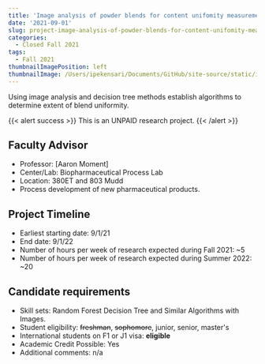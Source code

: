 ```yaml
---
title: 'Image analysis of powder blends for content unifomity measurements'
date: '2021-09-01'
slug: project-image-analysis-of-powder-blends-for-content-unifomity-measurements
categories:
  - Closed Fall 2021
tags:
  - Fall 2021
thumbnailImagePosition: left
thumbnailImage: /Users/ipekensari/Documents/GitHub/site-source/static/img/construction.png
---
```

Using image analysis and decision tree methods establish algorithms to determine extent of blend uniformity.  

<!--more-->

{{< alert success >}}
This is an UNPAID research project.
{{< /alert >}}

## Faculty Advisor
+ Professor: [Aaron Moment]
+ Center/Lab: Biopharmaceutical Process Lab
+ Location: 380ET and 803 Mudd
+ Process development of new pharmaceutical products.

## Project Timeline
+ Earliest starting date: 9/1/21
+ End date: 9/1/22
+ Number of hours per week of research expected during Fall 2021: ~5
+ Number of hours per week of research expected during Summer 2022: ~20

## Candidate requirements
+ Skill sets: Random Forest Decision Tree and Similar Algorithms with Images.
+ Student eligibility: ~~freshman~~, ~~sophomore~~, junior, senior, master's
+ International students on F1 or J1 visa: **eligible**
+ Academic Credit Possible: Yes
+ Additional comments: n/a


